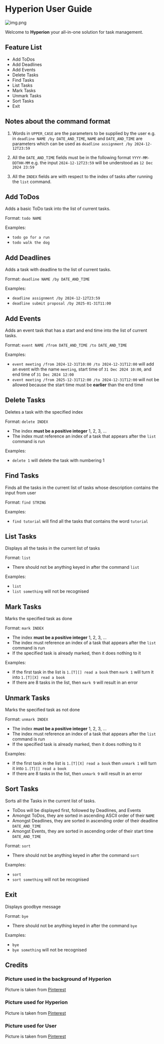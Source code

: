 # Hyperion User Guide

![img.png](img.png)

Welcome to **Hyperion** your all-in-one solution for task management.

## Feature List
- Add ToDos
- Add Deadlines
- Add Events
- Delete Tasks
- Find Tasks
- List Tasks
- Mark Tasks
- Unmark Tasks
- Sort Tasks
- Exit

## Notes about the command format
1. Words in `UPPER_CASE` are the parameters to be supplied by the user
   e.g. in `deadline NAME /by DATE_AND_TIME`, `NAME` and `DATE_AND_TIME` 
        are parameters which can be used as `deadline assignment /by 2024-12-12T23:59`

2. All the `DATE_AND_TIME` fields must be in the following format `YYYY-MM-DDTHH-MM`
   e.g. the input `2024-12-12T23:59` will be understood as `12 Dec 2024 23:59`

3. All the `INDEX` fields are with respect to the index of tasks after running the `list` command.

## Add ToDos
Adds a basic ToDo task into the list of current tasks.

Format: `todo NAME`

Examples: 
- `todo go for a run`
- `todo walk the dog`

## Add Deadlines
Adds a task with deadline to the list of current tasks.

Format: `deadline NAME /by DATE_AND_TIME`

Examples:
- `deadline assignment /by 2024-12-12T23:59`
- `deadline submit proposal /by 2025-01-31T11:00`

## Add Events
Adds an event task that has a start and end time into the list of current tasks.

Format: `event NAME /from DATE_AND_TIME /to DATE_AND_TIME`

Examples:
- `event meeting /from 2024-12-31T10:00 /to 2024-12-31T12:00` will add an event 
   with the name `meeting`, start time of `31 Dec 2024 10:00`, and end time of 
   `31 Dec 2024 12:00`
- `event meeting /from 2025-12-31T12:00 /to 2024-12-31T12:00` will not be allowed
   because the start time must be **earlier** than the end time

## Delete Tasks
Deletes a task with the specified index

Format: `delete INDEX`
- The index **must be a positive integer** 1, 2, 3, ...
- The index must reference an index of a task that appears after the `list` command is run

Examples:
- `delete 1` will delete the task with numbering 1

## Find Tasks
Finds all the tasks in the current list of tasks whose description contains the input from user

Format: `find STRING`

Examples:
- `find tutorial` will find all the tasks that contains the word `tutorial`

## List Tasks
Displays all the tasks in the current list of tasks

Format: `list`
- There should not be anything keyed in after the command `list`

Examples:
- `list`
- `list something` will not be recognised

## Mark Tasks
Marks the specified task as done

Format: `mark INDEX`
- The index **must be a positive integer** 1, 2, 3, ...
- The index must reference an index of a task that appears after the `list` command is run
- If the specified task is already marked, then it does nothing to it

Examples:
- If the first task in the list is `1.[T][] read a book` then `mark 1` will turn it into
   `1.[T][X] read a book`
- If there are 8 tasks in the list, then `mark 9` will result in an error

## Unmark Tasks
Marks the specified task as not done

Format: `unmark INDEX`
- The index **must be a positive integer** 1, 2, 3, ...
- The index must reference an index of a task that appears after the `list` command is run
- If the specified task is already marked, then it does nothing to it

Examples:
- If the first task in the list is `1.[T][X] read a book` then `unmark 1` will turn it into
  `1.[T][] read a book`
- If there are 8 tasks in the list, then `unmark 9` will result in an error

## Sort Tasks
Sorts all the Tasks in the current list of tasks.
- ToDos will be displayed first, followed by Deadlines, and Events
- Amongst ToDos, they are sorted in ascending ASCII order of their `NAME`
- Amongst Deadlines, they are sorted in ascending order of their deadline `DATE_AND_TIME`
- Amongst Events, they are sorted in ascending order of their start time `DATE_AND_TIME`

Format: `sort`
- There should not be anything keyed in after the command `sort`

Examples:
- `sort`
- `sort something` will not be recognised

## Exit
Displays goodbye message

Format: `bye`
- There should not be anything keyed in after the command `bye`

Examples:
- `bye`
- `bye something` will not be recognised

## Credits
### Picture used in the background of Hyperion
Picture is taken from [Pinterest](https://mx.pinterest.com/pin/12455336463916343/)
### Picture used for Hyperion
Picture is taken from [Pinterest](https://es.pinterest.com/pin/770748923699165505/)
### Picture used for User
Picture is taken from [Pinterest](https://in.pinterest.com/pin/789255903434026657/)

